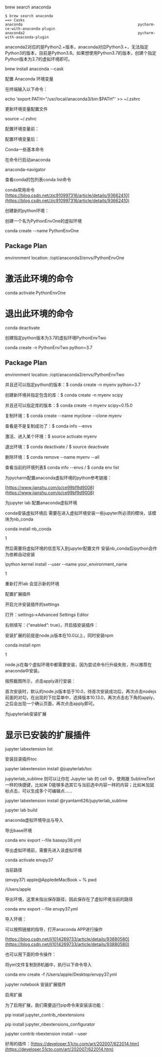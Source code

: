 brew search anaconda

```
$ brew search anaconda
==> Casks
anaconda                                                     pycharm-ce-with-anaconda-plugin
anaconda2                                                    pycharm-with-anaconda-plugin
```

anaconda2对应的是Python2.+版本，anaconda对应Python3.+，无法指定Python3的版本，目前是Python3.8。如果想使用Python3.7的版本，创建个指定Python版本为3.7的虚拟环境即可。

brew install anaconda --cask

配置 Anaconda 环境变量

在终端输入以下命令：

echo 'export PATH="/usr/local/anaconda3/bin:$PATH"' >> ~/.zshrc

更新环境变量配置文件

source ~/.zshrc

配置环境变量前：

配置环境变量后：

Conda一些基本命令

在命令行启动anaconda

anaconda-navigator

查看conda的包列表conda list命令

conda常用命令[https://blog.csdn.net/zjc910997316/article/details/93662410](https://blog.csdn.net/zjc910997316/article/details/93662410)

创建新的python环境：

创建一个名为PythonEnvOne的虚拟环境

conda create --name PythonEnvOne

## Package Plan

environment location: /opt/anaconda3/envs/PythonEnvOne

# 激活此环境的命令

conda activate PythonEnvOne

# 退出此环境的命令

conda deactivate

创建指定python版本为3.7的虚拟环境PythonEnvTwo

conda create -n PythonEnvTwo python=3.7

## Package Plan

environment location: /opt/anaconda3/envs/PythonEnvTwo

并且还可以指定python的版本：$ conda create -n myenv python=3.7

创建新环境并指定包含的库：$ conda create -n myenv scipy

并且还可以指定库的版本：$ conda create -n myenv scipy=0.15.0

复制环境：$ conda create --name myclone --clone myenv

查看是不是复制成功了：$ conda info --envs

激活、进入某个环境：$ source activate myenv

退出环境：$ conda deactivate / $ source deactivate

删除环境：$ conda remove --name myenv --all

查看当前的环境列表$ conda info --envs / $ conda env list

为pycharm配置anaconda虚拟环境的python参考链接：

[https://www.jianshu.com/p/ce99bf9d9008](https://www.jianshu.com/p/ce99bf9d9008)

为jupyter lab 配置anaconda虚拟环境

conda安装虚拟环境后 需要在进入虚拟环境安装一些jupyter所必须的模块，该模块为nb_conda

conda install nb_conda

1

然后需要将虚拟环境的信息写入到jupyter配置文件 安装nb_conda后ipython会作为依赖自动安装

ipython kernel install --user --name your_environment_name

1

重新打开lab 会显示新的环境

配置扩展插件

开启允许安装插件的settings

打开：settings->Advanced Settings Editor

右侧填写：{“enabled”: true}，开启插安装插件：

安装扩展的前提是node.js版本在10.0以上，同时安装npm

conda install npm

1

node.js在每个虚拟环境中都需要安装，因为尝试命令行升级失败，所以推荐在anaconda中安装。

按照截图所示，点击apply进行安装：

首次安装时，默认的node.js版本低于10.0，待首次安装成功后，再次点击nodejs前面的对勾，在出现的下拉菜单中，选择版本10.13.0，再次点击右下角的apply，之后会出现一个确认页面，再次点击apply即可。

为jupyterlab安装扩展

# 显示已安装的扩展插件

jupyter labextension list

安装目录插件toc

jupyter labextension install @jupyterlab/toc

jupyterlab_sublime 则可以让你在 Jupyter lab 的 cell 中，使用跟 SublimeText 一样的快捷键，比如⌘ D能够多选其它与当前选中内容一样的内容；比如⌘加鼠标点击，可以生成多个可编辑点……

jupyter labextension install @ryantam626/jupyterlab_sublime

jupyter lab build

anaconda虚拟环境导出与导入

导出base环境

conda env export --file basepy38.yml

导出虚拟环境前，需要先进入该虚拟环境

conda activate envpy37

当前路径

(envpy37) apple@AppledeMacBook ~ % pwd

/Users/apple

导出环境，这里未指出保存路径，因此保存在了虚拟环境当前的路径

conda env export --file envpy37.yml

导入环境：

可以按照链接的指导，打开anaconda APP进行操作

[https://blog.csdn.net/li1014269733/article/details/93880580](https://blog.csdn.net/li1014269733/article/details/93880580)

也可以用下面的命令操作：

将yml文件复制到B机器中，执行以下命令导入

conda env create -f  /Users/apple/Desktop/envpy37.yml

jupyter notebook 安装扩展插件

启用扩展

为了启用扩展，我们需要运行pip命令来安装该功能：

pip install jupyter_contrib_nbextensions

pip install jupyter_nbextensions_configurator

jupyter contrib nbextension install --user

好用的插件：[https://developer.51cto.com/art/202007/622014.htm](https://developer.51cto.com/art/202007/622014.htm)